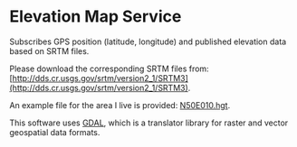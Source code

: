 Elevation Map Service
=====================

Subscribes GPS position (latitude, longitude) and published elevation data based on SRTM files.

Please download the corresponding SRTM files from: [http://dds.cr.usgs.gov/srtm/version2_1/SRTM3](http://dds.cr.usgs.gov/srtm/version2_1/SRTM3).

An example file for the area I live is provided: [N50E010.hgt](N50E010.hgt).

This software uses [GDAL](http://www.gdal.org/), which is a translator library for raster and vector geospatial data formats.
